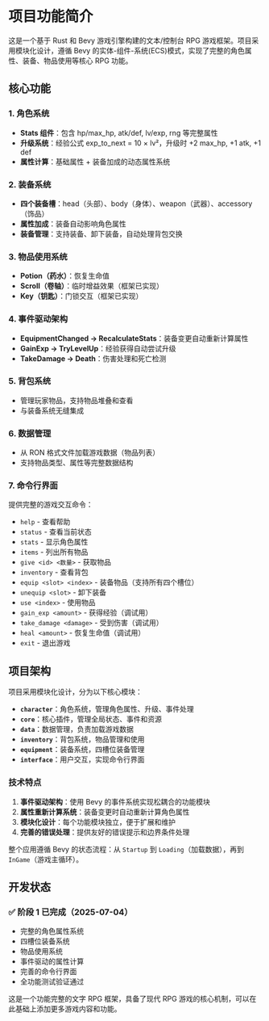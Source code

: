# 项目功能简介

这是一个基于 Rust 和 Bevy 游戏引擎构建的文本/控制台 RPG 游戏框架。项目采用模块化设计，遵循 Bevy 的实体-组件-系统(ECS)模式，实现了完整的角色属性、装备、物品使用等核心 RPG 功能。

## 核心功能

### 1. **角色系统**
- **Stats 组件**：包含 hp/max_hp, atk/def, lv/exp, rng 等完整属性
- **升级系统**：经验公式 exp_to_next = 10 × lv²，升级时 +2 max_hp, +1 atk, +1 def
- **属性计算**：基础属性 + 装备加成的动态属性系统

### 2. **装备系统**
- **四个装备槽**：head（头部）、body（身体）、weapon（武器）、accessory（饰品）
- **属性加成**：装备自动影响角色属性
- **装备管理**：支持装备、卸下装备，自动处理背包交换

### 3. **物品使用系统**
- **Potion（药水）**：恢复生命值
- **Scroll（卷轴）**：临时增益效果（框架已实现）
- **Key（钥匙）**：门锁交互（框架已实现）

### 4. **事件驱动架构**
- **EquipmentChanged → RecalculateStats**：装备变更自动重新计算属性
- **GainExp → TryLevelUp**：经验获得自动尝试升级
- **TakeDamage → Death**：伤害处理和死亡检测

### 5. **背包系统**
- 管理玩家物品，支持物品堆叠和查看
- 与装备系统无缝集成

### 6. **数据管理**
- 从 RON 格式文件加载游戏数据（物品列表）
- 支持物品类型、属性等完整数据结构

### 7. **命令行界面**
提供完整的游戏交互命令：
   - `help` - 查看帮助
   - `status` - 查看当前状态
   - `stats` - 显示角色属性
   - `items` - 列出所有物品
   - `give <id> <数量>` - 获取物品
   - `inventory` - 查看背包
   - `equip <slot> <index>` - 装备物品（支持所有四个槽位）
   - `unequip <slot>` - 卸下装备
   - `use <index>` - 使用物品
   - `gain_exp <amount>` - 获得经验（调试用）
   - `take_damage <damage>` - 受到伤害（调试用）
   - `heal <amount>` - 恢复生命值（调试用）
   - `exit` - 退出游戏

## 项目架构

项目采用模块化设计，分为以下核心模块：

- **`character`**：角色系统，管理角色属性、升级、事件处理
- **`core`**：核心插件，管理全局状态、事件和资源
- **`data`**：数据管理，负责加载游戏数据
- **`inventory`**：背包系统，物品管理和使用
- **`equipment`**：装备系统，四槽位装备管理
- **`interface`**：用户交互，实现命令行界面

### 技术特点

1. **事件驱动架构**：使用 Bevy 的事件系统实现松耦合的功能模块
2. **属性重新计算系统**：装备变更时自动重新计算角色属性
3. **模块化设计**：每个功能模块独立，便于扩展和维护
4. **完善的错误处理**：提供友好的错误提示和边界条件处理

整个应用遵循 Bevy 的状态流程：从 `Startup` 到 `Loading`（加载数据），再到 `InGame`（游戏主循环）。

## 开发状态

### ✅ 阶段 1 已完成（2025-07-04）
- 完整的角色属性系统
- 四槽位装备系统
- 物品使用系统
- 事件驱动的属性计算
- 完善的命令行界面
- 全功能测试验证通过

这是一个功能完整的文字 RPG 框架，具备了现代 RPG 游戏的核心机制，可以在此基础上添加更多游戏内容和功能。

